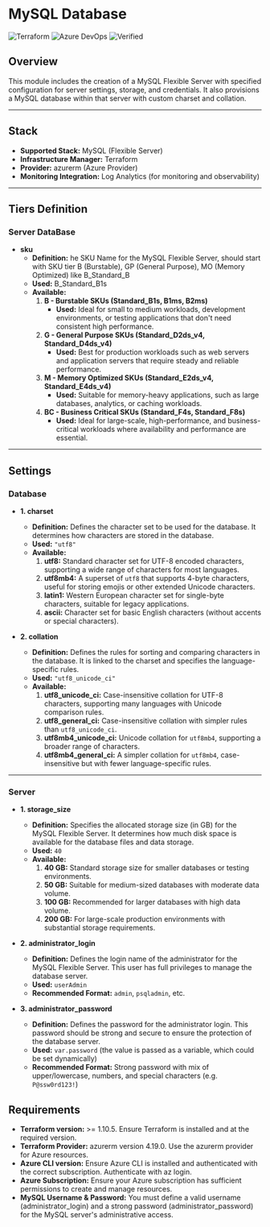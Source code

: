 # MySQL Database
![Terraform](https://img.shields.io/badge/Terraform-7B42BC?style=for-the-badge&logo=terraform&logoColor=white)
![Azure DevOps](https://img.shields.io/badge/Azure_DevOps-0078D7?style=for-the-badge&logo=azure-devops&logoColor=white)
![Verified](https://img.shields.io/badge/Verified-green?style=for-the-badge&logo=apachemaven&logoColor=white)

## **Overview**

This module includes the creation of a MySQL Flexible Server with specified configuration for server settings, storage, and credentials. It also provisions a MySQL database within that server with custom charset and collation.

---
 
## **Stack**

- **Supported Stack:** MySQL (Flexible Server)
- **Infrastructure Manager:** Terraform
- **Provider:** azurerm (Azure Provider)
- **Monitoring Integration:** Log Analytics (for monitoring and observability)

---

## **Tiers Definition**

### Server DataBase

- **sku**  
    - **Definition:** he SKU Name for the MySQL Flexible Server, should start with SKU tier B (Burstable), GP (General Purpose), MO (Memory Optimized) like B_Standard_B
    - **Used:** B_Standard_B1s  
    - **Available:**  
        1. **B - Burstable SKUs (Standard_B1s, B1ms, B2ms)** 
            - **Used:** Ideal for small to medium workloads, development environments, or testing applications that don't need consistent high performance.  
        2. **G - General Purpose SKUs (Standard_D2ds_v4, Standard_D4ds_v4)** 
            - **Used:** Best for production workloads such as web servers and application servers that require steady and reliable performance.
        3. **M - Memory Optimized SKUs (Standard_E2ds_v4, Standard_E4ds_v4)** 
            - **Used:** Suitable for memory-heavy applications, such as large databases, analytics, or caching workloads.
        4. **BC - Business Critical SKUs (Standard_F4s, Standard_F8s)**    
            - **Used:** Ideal for large-scale, high-performance, and business-critical workloads where availability and performance are essential.

---

## **Settings**

### **Database**

- **1. charset**
    - **Definition:** Defines the character set to be used for the database. It determines how characters are stored in the database.
    - **Used:** `"utf8"`
    - **Available:**  
        1. **utf8:** Standard character set for UTF-8 encoded characters, supporting a wide range of characters for most languages.  
        2. **utf8mb4:** A superset of `utf8` that supports 4-byte characters, useful for storing emojis or other extended Unicode characters.  
        3. **latin1:** Western European character set for single-byte characters, suitable for legacy applications.  
        4. **ascii:** Character set for basic English characters (without accents or special characters).

- **2. collation**
    - **Definition:** Defines the rules for sorting and comparing characters in the database. It is linked to the charset and specifies the language-specific rules.
    - **Used:** `"utf8_unicode_ci"`
    - **Available:**  
        1. **utf8_unicode_ci:** Case-insensitive collation for UTF-8 characters, supporting many languages with Unicode comparison rules.  
        2. **utf8_general_ci:** Case-insensitive collation with simpler rules than `utf8_unicode_ci`.  
        3. **utf8mb4_unicode_ci:** Unicode collation for `utf8mb4`, supporting a broader range of characters.  
        4. **utf8mb4_general_ci:** A simpler collation for `utf8mb4`, case-insensitive but with fewer language-specific rules.

---

### **Server**

- **1. storage_size**
    - **Definition:** Specifies the allocated storage size (in GB) for the MySQL Flexible Server. It determines how much disk space is available for the database files and data storage.
    - **Used:** `40`
    - **Available:**  
        1. **40 GB:** Standard storage size for smaller databases or testing environments.  
        2. **50 GB:** Suitable for medium-sized databases with moderate data volume.  
        3. **100 GB:** Recommended for larger databases with high data volume.  
        4. **200 GB:** For large-scale production environments with substantial storage requirements.

- **2. administrator_login**
    - **Definition:** Defines the login name of the administrator for the MySQL Flexible Server. This user has full privileges to manage the database server.
    - **Used:** `userAdmin` 
    - **Recommended Format:** `admin`, `psqladmin`, etc. 

- **3. administrator_password**
    - **Definition:** Defines the password for the administrator login. This password should be strong and secure to ensure the protection of the database server.
    - **Used:** `var.password` (the value is passed as a variable, which could be set dynamically)
    - **Recommended Format:** Strong password with mix of upper/lowercase, numbers, and special characters (e.g. `P@ssw0rd123!`)

## **Requirements**

- **Terraform version:** >= 1.10.5. Ensure Terraform is installed and at the required version.
- **Terraform Provider:** azurerm version 4.19.0. Use the azurerm provider for Azure resources.
- **Azure CLI version:** Ensure Azure CLI is installed and authenticated with the correct subscription. Authenticate with az login.
- **Azure Subscription:** Ensure your Azure subscription has sufficient permissions to create and manage resources.
- **MySQL Username & Password:** You must define a valid username (administrator_login) and a strong password (administrator_password) for the MySQL server's administrative access.